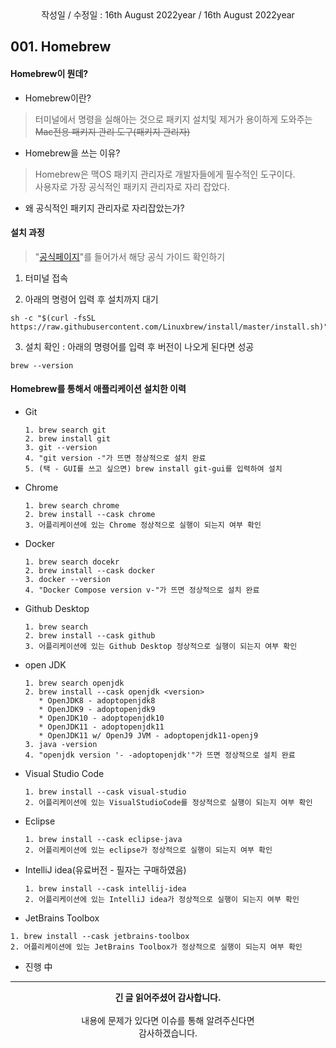 <div align="center">
작성일 / 수정일 : 16th August 2022year / 16th August 2022year
</div>
   
## 001. Homebrew

#### Homebrew이 뭔데?

- Homebrew이란?
> 터미널에서 명령을 실해아는 것으로 패키지 설치및 제거가 용이하게 도와주는 <s>Mac전용 패키지 관리 도구(패키지 관리자)</s>

- Homebrew을 쓰는 이유?
> Homebrew은 맥OS 패키지 관리자로 개발자들에게 필수적인 도구이다.<br/>
> 사용자로 가장 공식적인 패키지 관리자로 자리 잡았다.

- 왜 공식적인 패키지 관리자로 자리잡았는가?
>


#### 설치 과정

> "[공식페이지](https://brew.sh/)"를 들어가서 해당 공식 가이드 확인하기

1. 터미널 접속

2. 아래의 명령어 입력 후 설치까지 대기
```script
sh -c "$(curl -fsSL https://raw.githubusercontent.com/Linuxbrew/install/master/install.sh)"
```

3. 설치 확인 : 아래의 명령어를 입력 후 버전이 나오게 된다면 성공
```script
brew --version
```

#### Homebrew를 통해서 애플리케이션 설치한 이력

  - Git
    ```text
    1. brew search git
    2. brew install git
    3. git --version
    4. "git version -"가 뜨면 정상적으로 설치 완료
    5. (택 - GUI를 쓰고 싶으면) brew install git-gui를 입력하여 설치
    ```
    
  - Chrome
    ```text
    1. brew search chrome
    2. brew install --cask chrome
    3. 어플리케이션에 있는 Chrome 정상적으로 실행이 되는지 여부 확인
    ```
    
  - Docker
    ```text
    1. brew search docekr
    2. brew install --cask docker
    3. docker --version
    4. "Docker Compose version v-"가 뜨면 정상적으로 설치 완료
    ```    
    
  - Github Desktop
    ```text
    1. brew search 
    2. brew install --cask github
    3. 어플리케이션에 있는 Github Desktop 정상적으로 실행이 되는지 여부 확인
    ``` 

  - open JDK
    ```text
    1. brew search openjdk
    2. brew install --cask openjdk <version>
       * OpenJDK8 - adoptopenjdk8
       * OpenJDK9 - adoptopenjdk9
       * OpenJDK10 - adoptopenjdk10
       * OpenJDK11 - adoptopenjdk11
       * OpenJDK11 w/ OpenJ9 JVM - adoptopenjdk11-openj9
    3. java -version
    4. "openjdk version '- -adoptopenjdk'"가 뜨면 정상적으로 설치 완료
    ``` 

  - Visual Studio Code
    ```text
    1. brew install --cask visual-studio
    2. 어플리케이션에 있는 VisualStudioCode를 정상적으로 실행이 되는지 여부 확인
    ``` 
         
  - Eclipse
    ```text
    1. brew install --cask eclipse-java
    2. 어플리케이션에 있는 eclipse가 정상적으로 실행이 되는지 여부 확인
    ``` 
         
  - IntelliJ idea(유료버전 - 필자는 구매하였음)
    ```text
    1. brew install --cask intellij-idea
    2. 어플리케이션에 있는 IntelliJ idea가 정상적으로 실행이 되는지 여부 확인
    ``` 
   
  - JetBrains Toolbox
   ```text
   1. brew install --cask jetbrains-toolbox
   2. 어플리케이션에 있는 JetBrains Toolbox가 정상적으로 실행이 되는지 여부 확인
   ```
   
  - 진행 中
    
---
<div align="center">
  <b>긴 글 읽어주셨어 감사합니다.</b><br/><br/>
  내용에 문제가 있다면 이슈를 통해 알려주신다면 <br>
  감사하겠습니다.
</div>
